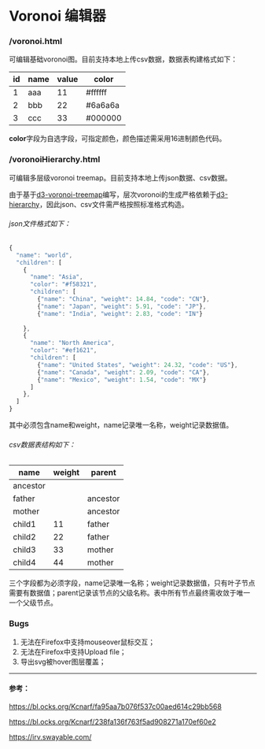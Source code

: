 # Voronoi 编辑器

### /voronoi.html

可编辑基础voronoi图。目前支持本地上传csv数据，数据表构建格式如下：

| id   | name | value | color   |
| ---- | ---- | ----- | ------- |
| 1    | aaa  | 11    | #ffffff |
| 2    | bbb  | 22    | #6a6a6a |
| 3    | ccc  | 33    | #000000 |

**color**字段为自选字段，可指定颜色，颜色描述需采用16进制颜色代码。

### /voronoiHierarchy.html

可编辑多层级voronoi treemap。目前支持本地上传json数据、csv数据。

由于基于[d3-voronoi-treemap](https://github.com/Kcnarf/d3-voronoi-treemap)编写，层次voronoi的生成严格依赖于[d3-hierarchy](https://github.com/d3/d3-hierarchy#hierarchy)，因此json、csv文件需严格按照标准格式构造。

###### json文件格式如下：

```javascript
{
  "name": "world",
  "children": [
    {
      "name": "Asia",
      "color": "#f58321",
      "children": [
        {"name": "China", "weight": 14.84, "code": "CN"},
        {"name": "Japan", "weight": 5.91, "code": "JP"},
        {"name": "India", "weight": 2.83, "code": "IN"}
          
    },
    {
      "name": "North America",
      "color": "#ef1621",
      "children": [
        {"name": "United States", "weight": 24.32, "code": "US"},
        {"name": "Canada", "weight": 2.09, "code": "CA"},
        {"name": "Mexico", "weight": 1.54, "code": "MX"}
      ]
    },
  ]
}
```

其中必须包含name和weight，name记录唯一名称，weight记录数据值。

###### csv数据表结构如下：

| name     | weight | parent   |
| -------- | ------ | -------- |
| ancestor |        |          |
| father   |        | ancestor |
| mother   |        | ancestor |
| child1   | 11     | father   |
| child2   | 22     | father   |
| child3   | 33     | mother   |
| child4   | 44     | mother   |

三个字段都为必须字段，name记录唯一名称；weight记录数据值，只有叶子节点需要有数据值；parent记录该节点的父级名称。表中所有节点最终需收敛于唯一一个父级节点。

### Bugs
1. 无法在Firefox中支持mouseover鼠标交互；
2. 无法在Firefox中支持Upload file；
3. 导出svg被hover图层覆盖；


------

#### 参考：

https://bl.ocks.org/Kcnarf/fa95aa7b076f537c00aed614c29bb568

https://bl.ocks.org/Kcnarf/238fa136f763f5ad908271a170ef60e2

https://irv.swayable.com/
